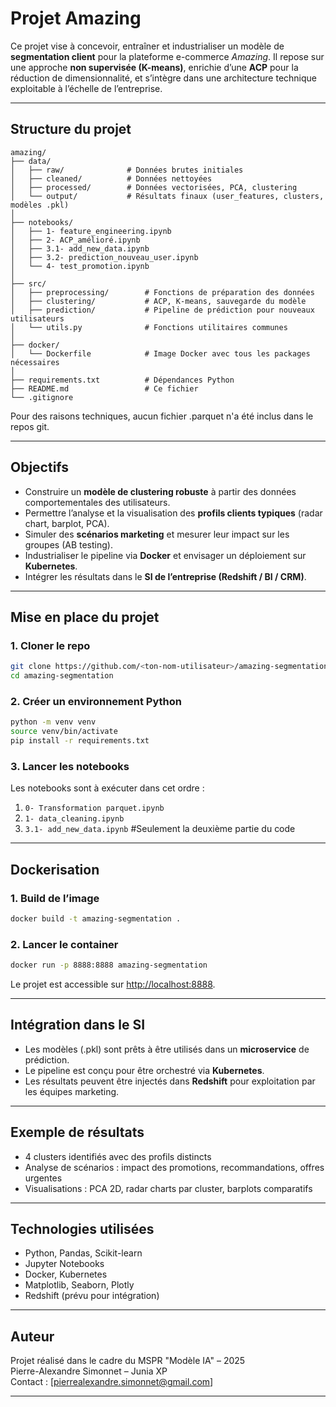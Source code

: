 # Projet Amazing

Ce projet vise à concevoir, entraîner et industrialiser un modèle de **segmentation client** pour la plateforme e-commerce *Amazing*. Il repose sur une approche **non supervisée (K-means)**, enrichie d’une **ACP** pour la réduction de dimensionnalité, et s’intègre dans une architecture technique exploitable à l’échelle de l’entreprise.

---

## Structure du projet

```
amazing/
├── data/
│   ├── raw/              # Données brutes initiales
│   ├── cleaned/          # Données nettoyées
│   ├── processed/        # Données vectorisées, PCA, clustering
│   └── output/           # Résultats finaux (user_features, clusters, modèles .pkl)
│
├── notebooks/
│   ├── 1- feature_engineering.ipynb
│   ├── 2- ACP_amélioré.ipynb
│   ├── 3.1- add_new_data.ipynb
│   ├── 3.2- prediction_nouveau_user.ipynb
│   └── 4- test_promotion.ipynb
│
├── src/
│   ├── preprocessing/        # Fonctions de préparation des données
│   ├── clustering/           # ACP, K-means, sauvegarde du modèle
│   ├── prediction/           # Pipeline de prédiction pour nouveaux utilisateurs
│   └── utils.py              # Fonctions utilitaires communes
│
├── docker/
│   └── Dockerfile            # Image Docker avec tous les packages nécessaires
│
├── requirements.txt          # Dépendances Python
├── README.md                 # Ce fichier
└── .gitignore
```
Pour des raisons techniques, aucun fichier .parquet n'a été inclus dans le repos git.

---

## Objectifs

- Construire un **modèle de clustering robuste** à partir des données comportementales des utilisateurs.
- Permettre l’analyse et la visualisation des **profils clients typiques** (radar chart, barplot, PCA).
- Simuler des **scénarios marketing** et mesurer leur impact sur les groupes (AB testing).
- Industrialiser le pipeline via **Docker** et envisager un déploiement sur **Kubernetes**.
- Intégrer les résultats dans le **SI de l’entreprise (Redshift / BI / CRM)**.

---

## Mise en place du projet

### 1. Cloner le repo

```bash
git clone https://github.com/<ton-nom-utilisateur>/amazing-segmentation.git
cd amazing-segmentation
```

### 2. Créer un environnement Python

```bash
python -m venv venv
source venv/bin/activate
pip install -r requirements.txt
```

### 3. Lancer les notebooks

Les notebooks sont à exécuter dans cet ordre :
1. `0- Transformation parquet.ipynb`
2. `1- data_cleaning.ipynb`
3. `3.1- add_new_data.ipynb` #Seulement la deuxième partie du code

---

## Dockerisation

### 1. Build de l’image

```bash
docker build -t amazing-segmentation .
```

### 2. Lancer le container

```bash
docker run -p 8888:8888 amazing-segmentation
```

Le projet est accessible sur [http://localhost:8888](http://localhost:8888).

---

## Intégration dans le SI

- Les modèles (.pkl) sont prêts à être utilisés dans un **microservice** de prédiction.
- Le pipeline est conçu pour être orchestré via **Kubernetes**.
- Les résultats peuvent être injectés dans **Redshift** pour exploitation par les équipes marketing.

---

## Exemple de résultats

- 4 clusters identifiés avec des profils distincts
- Analyse de scénarios : impact des promotions, recommandations, offres urgentes
- Visualisations : PCA 2D, radar charts par cluster, barplots comparatifs

---

## Technologies utilisées

- Python, Pandas, Scikit-learn
- Jupyter Notebooks
- Docker, Kubernetes
- Matplotlib, Seaborn, Plotly
- Redshift (prévu pour intégration)

---

## Auteur

Projet réalisé dans le cadre du MSPR "Modèle IA" – 2025  
Pierre-Alexandre Simonnet – Junia XP  
Contact : [pierrealexandre.simonnet@gmail.com]

---
